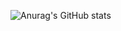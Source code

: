 ![Anurag's GitHub stats](https://github-readme-stats.vercel.app/api?username=0Lucifer0&count_private=true&include_all_commits=true)
